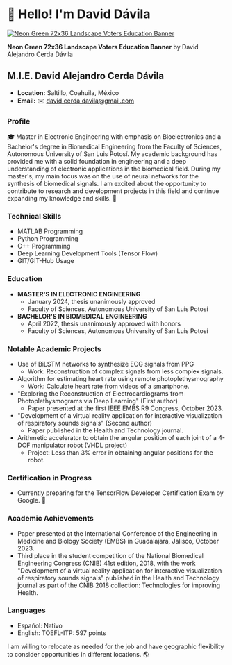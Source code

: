 # 👋 Hello! I'm David Dávila 

[![Neon Green 72x36 Landscape Voters Education Banner](https://www.canva.com/design/DAF9RvPDV2I/dJufpi2tJymsg1yWar6lsA/view?utm_content=DAF9RvPDV2I&utm_campaign=designshare&utm_medium=embeds&utm_source=link)](https://www.canva.com/design/DAF9RvPDV2I/dJufpi2tJymsg1yWar6lsA/view?utm_content=DAF9RvPDV2I&utm_campaign=designshare&utm_medium=embeds&utm_source=link)

**Neon Green 72x36 Landscape Voters Education Banner** by David Alejandro Cerda Dávila


## M.I.E. David Alejandro Cerda Dávila
- **Location:** Saltillo, Coahuila, México
- **Email:** ✉️ david.cerda.davila@gmail.com


### Profile
🎓 Master in Electronic Engineering with emphasis on Bioelectronics and a Bachelor's degree in Biomedical Engineering from the Faculty of Sciences, Autonomous University of San Luis Potosí. My academic background has provided me with a solid foundation in engineering and a deep understanding of electronic applications in the biomedical field. During my master's, my main focus was on the use of neural networks for the synthesis of biomedical signals. I am excited about the opportunity to contribute to research and development projects in this field and continue expanding my knowledge and skills. 🚀


### Technical Skills
- MATLAB Programming
- Python Programming
- C++ Programming
- Deep Learning Development Tools (Tensor Flow)
- GIT/GIT-Hub Usage

### Education
- **MASTER'S IN ELECTRONIC ENGINEERING**
  - January 2024, thesis unanimously approved
  - Faculty of Sciences, Autonomous University of San Luis Potosí
- **BACHELOR'S IN BIOMEDICAL ENGINEERING**
  - April 2022, thesis unanimously approved with honors
  - Faculty of Sciences, Autonomous University of San Luis Potosí

### Notable Academic Projects
- Use of BiLSTM networks to synthesize ECG signals from PPG
  - Work: Reconstruction of complex signals from less complex signals.
- Algorithm for estimating heart rate using remote photoplethysmography
  - Work: Calculate heart rate from videos of a smartphone.
- "Exploring the Reconstruction of Electrocardiograms from Photoplethysmograms via Deep Learning" (First author)
  - Paper presented at the first IEEE EMBS R9 Congress, October 2023.
- "Development of a virtual reality application for interactive visualization of respiratory sounds signals" (Second author)
  - Paper published in the Health and Technology journal.
- Arithmetic accelerator to obtain the angular position of each joint of a 4-DOF manipulator robot (VHDL project)
  - Project: Less than 3% error in obtaining angular positions for the robot.

### Certification in Progress
- Currently preparing for the TensorFlow Developer Certification Exam by Google. 🤖

### Academic Achievements
- Paper presented at the International Conference of the Engineering in Medicine and Biology Society (EMBS) in Guadalajara, Jalisco, October 2023.
- Third place in the student competition of the National Biomedical Engineering Congress (CNIB) 41st edition, 2018, with the work "Development of a virtual reality application for interactive visualization of respiratory sounds signals" published in the Health and Technology journal as part of the CNIB 2018 collection: Technologies for improving Health.

### Languages
- Español: Nativo
- English: TOEFL-ITP: 597 points

I am willing to relocate as needed for the job and have geographic flexibility to consider opportunities in different locations. 🌎
